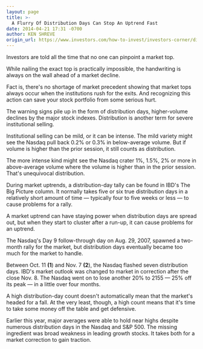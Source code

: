 ```yaml
---
layout: page
title: >-
  A Flurry Of Distribution Days Can Stop An Uptrend Fast
date: 2014-04-21 17:31 -0700
author: KEN SHREVE
origin_url: https://www.investors.com/how-to-invest/investors-corner/distribution-days-are-a-sign-of-institutional-selling
---
```





Investors are told all the time that no one can pinpoint a market top.


While nailing the exact top is practically impossible, the handwriting is always on the wall ahead of a market decline.


Fact is, there's no shortage of market precedent showing that market tops always occur when the institutions rush for the exits. And recognizing this action can save your stock portfolio from some serious hurt.


The warning signs pile up in the form of distribution days, higher-volume declines by the major stock indexes. Distribution is another term for severe institutional selling.


Institutional selling can be mild, or it can be intense. The mild variety might see the Nasdaq pull back 0.2% or 0.3% in below-average volume. But if volume is higher than the prior session, it still counts as distribution.


The more intense kind might see the Nasdaq crater 1%, 1.5%, 2% or more in above-average volume where the volume is higher than in the prior session. That's unequivocal distribution.


During market uptrends, a distribution-day tally can be found in IBD's The Big Picture column. It normally takes five or six true distribution days in a relatively short amount of time — typically four to five weeks or less — to cause problems for a rally.


A market uptrend can have staying power when distribution days are spread out, but when they start to cluster after a run-up, it can cause problems for an uptrend.


The Nasdaq's Day 9 follow-through day on Aug. 29, 2007, spawned a two-month rally for the market, but distribution days eventually became too much for the market to handle.


Between Oct. 11 **(1**) and Nov. 7 **(2**), the Nasdaq flashed seven distribution days. IBD's market outlook was changed to market in correction after the close Nov. 8. The Nasdaq went on to lose another 20% to 2155 — 25% off its peak — in a little over four months.


A high distribution-day count doesn't automatically mean that the market's headed for a fall. At the very least, though, a high count means that it's time to take some money off the table and get defensive.


Earlier this year, major averages were able to hold near highs despite numerous distribution days in the Nasdaq and S&P 500. The missing ingredient was broad weakness in leading growth stocks. It takes both for a market correction to gain traction.




